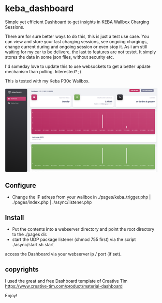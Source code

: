 # keba_dashboard
Simple yet efficient Dashboard to get insights in KEBA Wallbox Charging Sessions.

There are for sure better ways to do this, this is just a test use case. You can view and store your last charging sessions, see ongoing chargings, 
change current during and ongoing session or even stop it. As i am still waiting for my car to be delivere, the last to features are not testet.
It simply stores the data in some json files, without security etc.

I´d someday love to update this to use websockets to get a better update mechanism than polling. Interested? ;)

This is tested with my Keba P30c Wallbox.

![Keba Dashboard](https://github.com/Ph1975/keba_dashboard/blob/master/dashboard.png?raw=true)

## Configure
- Change the IP adress from your wallbox in ./pages/keba_trigger.php | ./pages/index.php | ./async/listener.php

## Install
- Put the contents into a webserver directory and point the root directory to the ./pages dir.
- start the UDP package listener (chmod 755 first) via the script ./async/start.sh start

access the Dashboard via your webserver ip / port (if set).


## copyrights
I used the great and free Dashboard template of Creative Tim
https://www.creative-tim.com/product/material-dashboard

Enjoy! 
